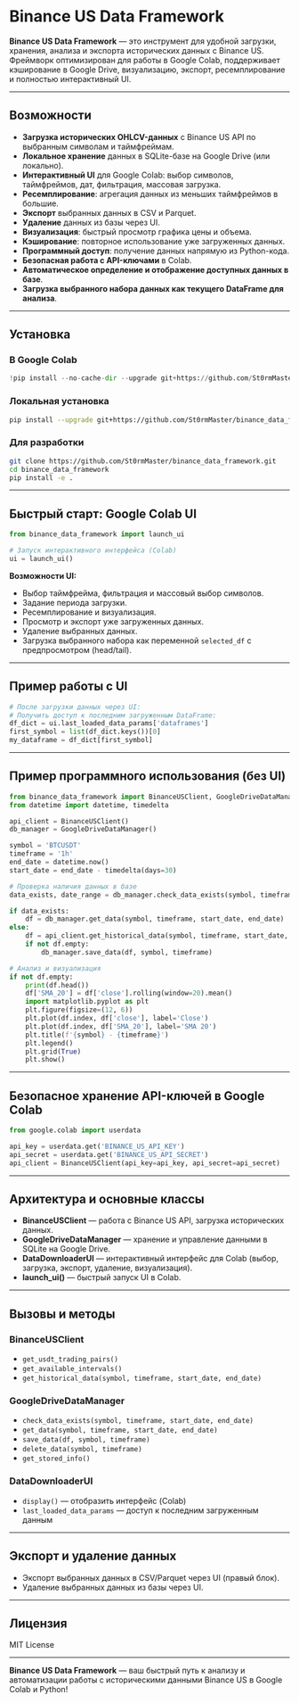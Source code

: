 # Binance US Data Framework

**Binance US Data Framework** — это инструмент для удобной загрузки, хранения, анализа и экспорта исторических данных с Binance US. Фреймворк оптимизирован для работы в Google Colab, поддерживает кэширование в Google Drive, визуализацию, экспорт, ресемплирование и полностью интерактивный UI.

---

## Возможности

- **Загрузка исторических OHLCV-данных** с Binance US API по выбранным символам и таймфреймам.
- **Локальное хранение** данных в SQLite-базе на Google Drive (или локально).
- **Интерактивный UI** для Google Colab: выбор символов, таймфреймов, дат, фильтрация, массовая загрузка.
- **Ресемплирование**: агрегация данных из меньших таймфреймов в большие.
- **Экспорт** выбранных данных в CSV и Parquet.
- **Удаление** данных из базы через UI.
- **Визуализация**: быстрый просмотр графика цены и объема.
- **Кэширование**: повторное использование уже загруженных данных.
- **Программный доступ**: получение данных напрямую из Python-кода.
- **Безопасная работа с API-ключами** в Colab.
- **Автоматическое определение и отображение доступных данных в базе**.
- **Загрузка выбранного набора данных как текущего DataFrame для анализа**.

---

## Установка

### В Google Colab

```python
!pip install --no-cache-dir --upgrade git+https://github.com/St0rmMaster/binance_data_framework.git
```

### Локальная установка

```bash
pip install --upgrade git+https://github.com/St0rmMaster/binance_data_framework.git
```

### Для разработки

```bash
git clone https://github.com/St0rmMaster/binance_data_framework.git
cd binance_data_framework
pip install -e .
```

---

## Быстрый старт: Google Colab UI

```python
from binance_data_framework import launch_ui

# Запуск интерактивного интерфейса (Colab)
ui = launch_ui()
```

**Возможности UI:**
- Выбор таймфрейма, фильтрация и массовый выбор символов.
- Задание периода загрузки.
- Ресемплирование и визуализация.
- Просмотр и экспорт уже загруженных данных.
- Удаление выбранных данных.
- Загрузка выбранного набора как переменной `selected_df` с предпросмотром (head/tail).

---

## Пример работы с UI

```python
# После загрузки данных через UI:
# Получить доступ к последним загруженным DataFrame:
df_dict = ui.last_loaded_data_params['dataframes']
first_symbol = list(df_dict.keys())[0]
my_dataframe = df_dict[first_symbol]
```

---

## Пример программного использования (без UI)

```python
from binance_data_framework import BinanceUSClient, GoogleDriveDataManager
from datetime import datetime, timedelta

api_client = BinanceUSClient()
db_manager = GoogleDriveDataManager()

symbol = 'BTCUSDT'
timeframe = '1h'
end_date = datetime.now()
start_date = end_date - timedelta(days=30)

# Проверка наличия данных в базе
data_exists, date_range = db_manager.check_data_exists(symbol, timeframe, start_date, end_date)

if data_exists:
    df = db_manager.get_data(symbol, timeframe, start_date, end_date)
else:
    df = api_client.get_historical_data(symbol, timeframe, start_date, end_date)
    if not df.empty:
        db_manager.save_data(df, symbol, timeframe)

# Анализ и визуализация
if not df.empty:
    print(df.head())
    df['SMA_20'] = df['close'].rolling(window=20).mean()
    import matplotlib.pyplot as plt
    plt.figure(figsize=(12, 6))
    plt.plot(df.index, df['close'], label='Close')
    plt.plot(df.index, df['SMA_20'], label='SMA 20')
    plt.title(f'{symbol} - {timeframe}')
    plt.legend()
    plt.grid(True)
    plt.show()
```

---

## Безопасное хранение API-ключей в Google Colab

```python
from google.colab import userdata

api_key = userdata.get('BINANCE_US_API_KEY')
api_secret = userdata.get('BINANCE_US_API_SECRET')
api_client = BinanceUSClient(api_key=api_key, api_secret=api_secret)
```

---

## Архитектура и основные классы

- **BinanceUSClient** — работа с Binance US API, загрузка исторических данных.
- **GoogleDriveDataManager** — хранение и управление данными в SQLite на Google Drive.
- **DataDownloaderUI** — интерактивный интерфейс для Colab (выбор, загрузка, экспорт, удаление, визуализация).
- **launch_ui()** — быстрый запуск UI в Colab.

---

## Вызовы и методы

### BinanceUSClient

- `get_usdt_trading_pairs()`
- `get_available_intervals()`
- `get_historical_data(symbol, timeframe, start_date, end_date)`

### GoogleDriveDataManager

- `check_data_exists(symbol, timeframe, start_date, end_date)`
- `get_data(symbol, timeframe, start_date, end_date)`
- `save_data(df, symbol, timeframe)`
- `delete_data(symbol, timeframe)`
- `get_stored_info()`

### DataDownloaderUI

- `display()` — отобразить интерфейс (Colab)
- `last_loaded_data_params` — доступ к последним загруженным данным

---

## Экспорт и удаление данных

- Экспорт выбранных данных в CSV/Parquet через UI (правый блок).
- Удаление выбранных данных из базы через UI.

---

## Лицензия

MIT License

---

**Binance US Data Framework** — ваш быстрый путь к анализу и автоматизации работы с историческими данными Binance US в Google Colab и Python!
